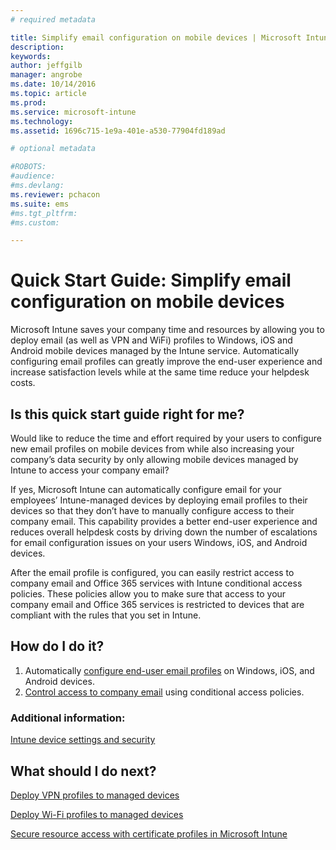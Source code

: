```yaml
---
# required metadata

title: Simplify email configuration on mobile devices | Microsoft Intune
description:
keywords:
author: jeffgilb
manager: angrobe
ms.date: 10/14/2016
ms.topic: article
ms.prod:
ms.service: microsoft-intune
ms.technology:
ms.assetid: 1696c715-1e9a-401e-a530-77904fd189ad

# optional metadata

#ROBOTS:
#audience:
#ms.devlang:
ms.reviewer: pchacon
ms.suite: ems
#ms.tgt_pltfrm:
#ms.custom:

---
```


# Quick Start Guide: Simplify email configuration on mobile devices
Microsoft Intune saves your company time and resources by allowing you to deploy email (as well as VPN and WiFi) profiles to Windows, iOS and Android mobile devices managed by the Intune service. Automatically configuring email profiles can greatly improve the end-user experience and increase satisfaction levels while at the same time reduce your helpdesk costs.

## Is this quick start guide right for me?
Would like to reduce the time and effort required by your users to configure new email profiles on mobile devices from while also increasing your company’s data security by only allowing mobile devices managed by Intune to access your company email?

If yes, Microsoft Intune can automatically configure email for your employees’ Intune-managed devices by deploying email profiles to their devices so that they don’t have to manually configure access to their company email. This capability provides a better end-user experience and reduces overall helpdesk costs by driving down the number of escalations for email configuration issues on your users Windows, iOS, and Android devices.

After the email profile is configured, you can easily restrict access to company email and Office 365 services with Intune conditional access policies. These policies allow you to make sure that access to your company email and Office 365 services is restricted to devices that are compliant with the rules that you set in Intune.

## How do I do it?
1.	Automatically [configure end-user email profiles](/intune/deploy-use/configure-access-to-corporate-email-using-email-profiles-with-microsoft-intune) on Windows, iOS, and Android devices.
2.	[Control access to company email](/intune/deploy-use/restrict-access-to-email-and-o365-services-with-microsoft-intune) using conditional access policies.


### Additional information:
[Intune device settings and security](/intune/deploy-use/manage-settings-and-features-on-your-devices-with-microsoft-intune-policies)

## What should I do next?
[Deploy VPN profiles to managed devices](/intune/deploy-use/vpn-connections-in-microsoft-intune)

[Deploy Wi-Fi profiles to managed devices](/intune/deploy-use/wi-fi-connections-in-microsoft-intune)

[Secure resource access with certificate profiles in Microsoft Intune](/intune/deploy-use/secure-resource-access-with-certificate-profiles)
